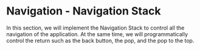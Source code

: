 # Navigation - Navigation Stack

In this section, we will implement the Navigation Stack to control all the navigation of the application. At the same time, we will programmatically control the return such as the back button, the pop, and the pop to the top.